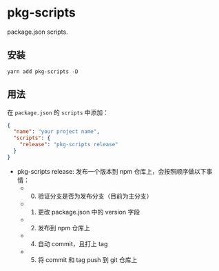 # pkg-scripts

package.json scripts.

## 安装

```shell
yarn add pkg-scripts -D
```

## 用法

在 `package.json` 的 `scripts` 中添加：

```json
{
  "name": "your project name",
  "scripts": {
    "release": "pkg-scripts release"
  }
}
```

- pkg-scripts release: 发布一个版本到 npm 仓库上，会按照顺序做以下事情：
  - 0. 验证分支是否为发布分支（目前为主分支）
  - 1. 更改 package.json 中的 version 字段
  - 2. 发布到 npm 仓库上
  - 4. 自动 commit，且打上 tag
  - 5. 将 commit 和 tag push 到 git 仓库上
